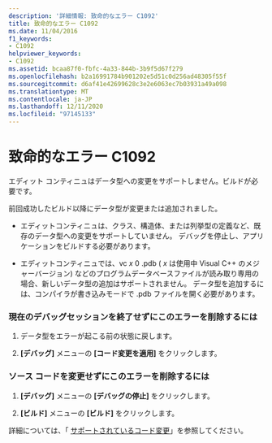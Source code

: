 ```yaml
---
description: '詳細情報: 致命的なエラー C1092'
title: 致命的なエラー C1092
ms.date: 11/04/2016
f1_keywords:
- C1092
helpviewer_keywords:
- C1092
ms.assetid: bcaa87f0-fbfc-4a33-844b-3b9f5d67f279
ms.openlocfilehash: b2a16991784b901202e5d51c0d256ad48305f55f
ms.sourcegitcommit: d6af41e42699628c3e2e6063ec7b03931a49a098
ms.translationtype: MT
ms.contentlocale: ja-JP
ms.lasthandoff: 12/11/2020
ms.locfileid: "97145133"
---
```

# <a name="fatal-error-c1092"></a>致命的なエラー C1092

エディット コンティニュはデータ型への変更をサポートしません。ビルドが必要です。

前回成功したビルド以降にデータ型が変更または追加されました。

- エディットコンティニュは、クラス、構造体、または列挙型の定義など、既存のデータ型への変更をサポートしていません。 デバッグを停止し、アプリケーションをビルドする必要があります。

- エディットコンティニュでは、vc *x* 0 .pdb ( *x* は使用中 Visual C++ のメジャーバージョン) などのプログラムデータベースファイルが読み取り専用の場合、新しいデータ型の追加はサポートされません。 データ型を追加するには、コンパイラが書き込みモードで .pdb ファイルを開く必要があります。

### <a name="to-remove-this-error-without-ending-the-current-debug-session"></a>現在のデバッグセッションを終了せずにこのエラーを削除するには

1. データ型をエラーが起こる前の状態に戻します。

1. **[デバッグ]** メニューの **[コード変更を適用]** をクリックします。

### <a name="to-remove-this-error-without-changing-your-source-code"></a>ソース コードを変更せずにこのエラーを削除するには

1. **[デバッグ]** メニューの **[デバッグの停止]** をクリックします。

1. **[ビルド]** メニューの **[ビルド]** をクリックします。

詳細については、「 [サポートされているコード変更](/visualstudio/debugger/supported-code-changes-cpp)」を参照してください。
